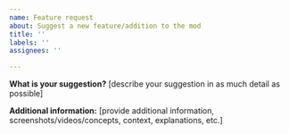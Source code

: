 ```yaml
---
name: Feature request
about: Suggest a new feature/addition to the mod
title: ''
labels: ''
assignees: ''

---
```


**What is your suggestion?**
[describe your suggestion in as much detail as possible]

**Additional information:**
[provide additional information, screenshots/videos/concepts, context, explanations, etc.]
